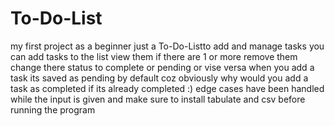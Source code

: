 # To-Do-List
my first project as a beginner just a To-Do-Listto add and manage tasks
you can add tasks to the list view them if there are 1 or more
remove them change there status to complete or pending or vise versa 
when you add a task its saved as pending by default coz obviously why would you add 
a task as completed if its already completed :)
edge cases have been handled while the input is given and
make sure to install tabulate and csv before running the program
